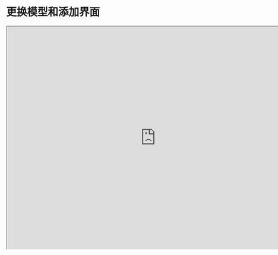 # 更换模型和添加界面

<iframe src="https://cc.163.com/act/m/daily/iframeplayer/?id=618a333448e27490892041fa" height="600" width="800" allow="fullscreen" />

你可以通过开发工作台的启动器新建简易射击模板并查看。

视频内容和模板不完全一致。

![image-20211110210736830](../images/image-20211110210736830.png)
